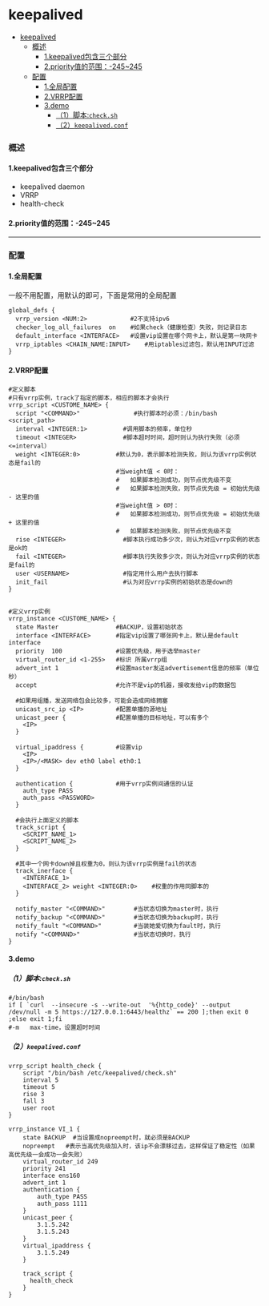 # keepalived

<!-- @import "[TOC]" {cmd="toc" depthFrom=1 depthTo=6 orderedList=false} -->
<!-- code_chunk_output -->

- [keepalived](#keepalived)
    - [概述](#概述)
      - [1.keepalived包含三个部分](#1keepalived包含三个部分)
      - [2.priority值的范围：-245~245](#2priority值的范围-245~245)
    - [配置](#配置)
      - [1.全局配置](#1全局配置)
      - [2.VRRP配置](#2vrrp配置)
      - [3.demo](#3demo)
        - [（1）脚本:`check.sh`](#1脚本checksh)
        - [（2）`keepalived.conf`](#2keepalivedconf)

<!-- /code_chunk_output -->

### 概述

#### 1.keepalived包含三个部分
* keepalived daemon
* VRRP
* health-check

#### 2.priority值的范围：-245~245

***

### 配置

#### 1.全局配置
一般不用配置，用默认的即可，下面是常用的全局配置
```shell
global_defs {
  vrrp_version <NUM:2>            #2不支持ipv6
  checker_log_all_failures  on    #如果check（健康检查）失败，则记录日志
  default_interface <INTERFACE>   #设置vip设置在哪个网卡上，默认是第一块网卡
  vrrp_iptables <CHAIN_NAME:INPUT>    #用iptables过滤包，默认用INPUT过滤
}

```

#### 2.VRRP配置
```shell
#定义脚本
#只有vrrp实例，track了指定的脚本，相应的脚本才会执行
vrrp_script <CUSTOME_NAME> {
  script "<COMMAND>"               #执行脚本时必须：/bin/bash <script_path>
  interval <INTEGER:1>          #调用脚本的频率，单位秒
  timeout <INTEGER>             #脚本超时时间，超时则认为执行失败（必须<=interval）
  weight <INTEGER:0>          #默认为0，表示脚本检测失败，则认为该vrrp实例状态是fail的
                              #当weight值 < 0时：
                              #   如果脚本检测成功，则节点优先级不变
                              #   如果脚本检测失败，则节点优先级 = 初始优先级 - 这里的值
                              #当weight值 > 0时：
                              #   如果脚本检测成功，则节点优先级 = 初始优先级 + 这里的值
                              #   如果脚本检测失败，则节点优先级不变
  rise <INTEGER>                #脚本执行成功多少次，则认为对应vrrp实例的状态是ok的
  fail <INTEGER>                #脚本执行失败多少次，则认为对应vrrp实例的状态是fail的
  user <USERNAME>               #指定用什么用户去执行脚本
  init_fail                     #认为对应vrrp实例的初始状态是down的
}


#定义vrrp实例
vrrp_instance <CUSTOME_NAME> {
  state Master                #BACKUP，设置初始状态
  interface <INTERFACE>       #指定vip设置了哪张网卡上，默认是default interface
  priority  100               #设置优先级，用于选举master
  virtual_router_id <1-255>   #标识 所属vrrp组
  advert_int 1                #设置master发送advertisement信息的频率（单位秒）
  accept                      #允许不是vip的机器，接收发给vip的数据包

  #如果用组播，发送网络包会比较多，可能会造成网络拥塞
  unicast_src_ip <IP>         #配置单播的源地址
  unicast_peer {              #配置单播的目标地址，可以有多个
    <IP>
  }

  virtual_ipaddress {         #设置vip
    <IP>
    <IP>/<MASK> dev eth0 label eth0:1
  }

  authentication {            #用于vrrp实例间通信的认证
    auth_type PASS
    auth_pass <PASSWORD>
  }

  #会执行上面定义的脚本
  track_script {
    <SCRIPT_NAME_1>
    <SCRIPT_NAME_2>
  }

  #其中一个网卡down掉且权重为0，则认为该vrrp实例是fail的状态
  track_inerface {
    <INTERFACE_1>
    <INTERFACE_2> weight <INTEGER:0>    #权重的作用同脚本的
  }

  notify_master "<COMMAND>"        #当状态切换为master时，执行
  notify_backup "<COMMAND>"        #当状态切换为backup时，执行
  notify_fault "<COMMAND>"         #当装她爱切换为fault时，执行
  notify "<COMMAND>"               #当状态切换时，执行
}
```

#### 3.demo

##### （1）脚本:`check.sh`
```shell
#/bin/bash
if [ `curl  --insecure -s --write-out  '%{http_code}' --output /dev/null -m 5 https://127.0.0.1:6443/healthz` == 200 ];then exit 0 ;else exit 1;fi
#-m   max-time，设置超时时间
```

##### （2）`keepalived.conf`
```shell
vrrp_script health_check {
    script "/bin/bash /etc/keepalived/check.sh"
    interval 5
    timeout 5
    rise 3
    fall 3
    user root
}

vrrp_instance VI_1 {
    state BACKUP  #当设置成nopreempt时，就必须是BACKUP
    nopreempt   #表示当高优先级加入时，该ip不会漂移过去，这样保证了稳定性（如果高优先级一会成功一会失败）
    virtual_router_id 249
    priority 241
    interface ens160
    advert_int 1
    authentication {
        auth_type PASS
        auth_pass 1111
    }
    unicast_peer {
        3.1.5.242
        3.1.5.243
    }
    virtual_ipaddress {
        3.1.5.249
    }

    track_script {
      health_check
    }
}
```
